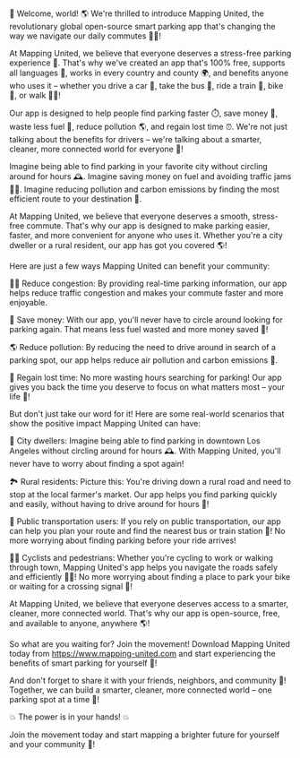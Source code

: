 🎉 Welcome, world! 🌎 We're thrilled to introduce Mapping United, the revolutionary global open-source smart parking app that's changing the way we navigate our daily commutes 🚌💨!

At Mapping United, we believe that everyone deserves a stress-free parking experience 🙏. That's why we've created an app that's 100% free, supports all languages 💬, works in every country and county 🌍, and benefits anyone who uses it – whether you drive a car 🚗, take the bus 🚌, ride a train 🚂, bike 🚴, or walk 🏃‍♀️!

Our app is designed to help people find parking faster ⏱️, save money 💸, waste less fuel 🔋, reduce pollution 🌎, and regain lost time ⏰. We're not just talking about the benefits for drivers – we're talking about a smarter, cleaner, more connected world for everyone 🌈!

Imagine being able to find parking in your favorite city without circling around for hours 🕰️. Imagine saving money on fuel and avoiding traffic jams 🚗💸. Imagine reducing pollution and carbon emissions by finding the most efficient route to your destination 🌟.

At Mapping United, we believe that everyone deserves a smooth, stress-free commute. That's why our app is designed to make parking easier, faster, and more convenient for anyone who uses it. Whether you're a city dweller or a rural resident, our app has got you covered 🌎!

Here are just a few ways Mapping United can benefit your community:

🏃‍♀️ Reduce congestion: By providing real-time parking information, our app helps reduce traffic congestion and makes your commute faster and more enjoyable.

💸 Save money: With our app, you'll never have to circle around looking for parking again. That means less fuel wasted and more money saved 💸!

🌎 Reduce pollution: By reducing the need to drive around in search of a parking spot, our app helps reduce air pollution and carbon emissions 🌟.

💪 Regain lost time: No more wasting hours searching for parking! Our app gives you back the time you deserve to focus on what matters most – your life 💖!

But don't just take our word for it! Here are some real-world scenarios that show the positive impact Mapping United can have:

🌆 City dwellers: Imagine being able to find parking in downtown Los Angeles without circling around for hours 🕰️. With Mapping United, you'll never have to worry about finding a spot again!

🏞️ Rural residents: Picture this: You're driving down a rural road and need to stop at the local farmer's market. Our app helps you find parking quickly and easily, without having to drive around for hours 🚗!

🚌 Public transportation users: If you rely on public transportation, our app can help you plan your route and find the nearest bus or train station 🚌! No more worrying about finding parking before your ride arrives!

🏃‍♀️ Cyclists and pedestrians: Whether you're cycling to work or walking through town, Mapping United's app helps you navigate the roads safely and efficiently 🚴‍♂️! No more worrying about finding a place to park your bike or waiting for a crossing signal 🔴!

At Mapping United, we believe that everyone deserves access to a smarter, cleaner, more connected world. That's why our app is open-source, free, and available to anyone, anywhere 🌎!

So what are you waiting for? Join the movement! Download Mapping United today from https://www.mapping-united.com and start experiencing the benefits of smart parking for yourself 🚀!

And don't forget to share it with your friends, neighbors, and community 👫! Together, we can build a smarter, cleaner, more connected world – one parking spot at a time 🌈!

💥 The power is in your hands! 💥

Join the movement today and start mapping a brighter future for yourself and your community 🌟!